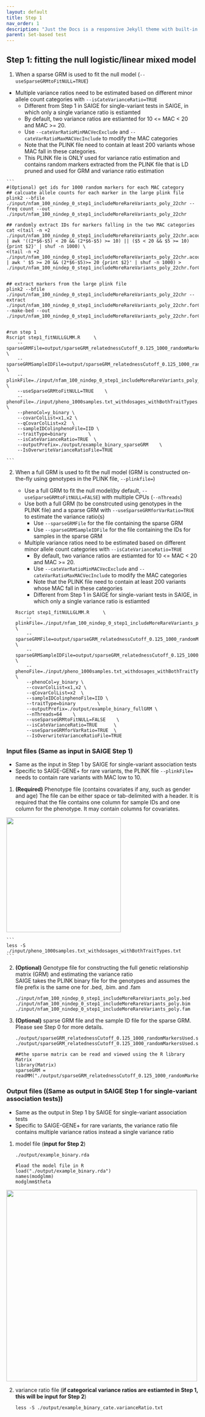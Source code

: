 ```yaml
---
layout: default
title: Step 1
nav_order: 1
description: "Just the Docs is a responsive Jekyll theme with built-in search that is easily customizable and hosted on GitHub Pages."
parent: Set-based test
---
```



## Step 1: fitting the null logistic/linear mixed model

1.  When a sparse GRM is used to fit the null model (`--useSparseGRMtoFitNULL=TRUE`)

   * Multiple variance ratios need to be estimated based on different minor allele count categories with `--isCateVarianceRatio=TRUE`
       * Different from Step 1 in SAIGE for single-variant tests in SAIGE, in which only a single variance ratio is estiamted
       * By default, two variance ratios are estiamted for 10 <= MAC < 20 and MAC >= 20.
       * Use `--cateVarRatioMinMACVecExclude` and `--cateVarRatioMaxMACVecInclude` to modify the MAC categories
       * Note that the PLINK file need to contain at least 200 variants whose MAC fall in these categories. 
       * This PLINK file is ONLY used for variance ratio estimation and contains random markers extracted from the PLINK file that is LD pruned and used for GRM and variance ratio estimation  

    ```
    #(Optional) get ids for 1000 random markers for each MAC category
    ## calcuate allele counts for each marker in the large plink file
    plink2 --bfile ./input/nfam_100_nindep_0_step1_includeMoreRareVariants_poly_22chr --freq count --out ./input/nfam_100_nindep_0_step1_includeMoreRareVariants_poly_22chr

    ## randomly extract IDs for markers falling in the two MAC categories
    cat <(tail -n +2 ./input/nfam_100_nindep_0_step1_includeMoreRareVariants_poly_22chr.acount | awk '((2*$6-$5) < 20 && (2*$6-$5) >= 10) || ($5 < 20 && $5 >= 10) {print $2}' | shuf -n 1000) \
    <(tail -n +2 ./input/nfam_100_nindep_0_step1_includeMoreRareVariants_poly_22chr.acount | awk ' $5 >= 20 && (2*$6-$5)>= 20 {print $2}' | shuf -n 1000) > ./input/nfam_100_nindep_0_step1_includeMoreRareVariants_poly_22chr.forCate_vr.markerid.list


    ## extract markers from the large plink file
    plink2 --bfile ./input/nfam_100_nindep_0_step1_includeMoreRareVariants_poly_22chr --extract ./input/nfam_100_nindep_0_step1_includeMoreRareVariants_poly_22chr.forCate_vr.markerid.list --make-bed --out ./input/nfam_100_nindep_0_step1_includeMoreRareVariants_poly_22chr.forCate_vr


    #run step 1
    Rscript step1_fitNULLGLMM.R     \
        --sparseGRMFile=output/sparseGRM_relatednessCutoff_0.125_1000_randomMarkersUsed.sparseGRM.mtx   \
        --sparseGRMSampleIDFile=output/sparseGRM_relatednessCutoff_0.125_1000_randomMarkersUsed.sparseGRM.mtx.sampleIDs.txt     \
        --plinkFile=./input/nfam_100_nindep_0_step1_includeMoreRareVariants_poly_22chr.forCate_vr \
        --useSparseGRMtoFitNULL=TRUE    \
        --phenoFile=./input/pheno_1000samples.txt_withdosages_withBothTraitTypes.txt \
        --phenoCol=y_binary \
        --covarColList=x1,x2 \
        --qCovarColList=x2  \
        --sampleIDColinphenoFile=IID \
        --traitType=binary        \
        --isCateVarianceRatio=TRUE	\
        --outputPrefix=./output/example_binary_sparseGRM	\
        --IsOverwriteVarianceRatioFile=TRUE	

    ```

2. When a full GRM is used to fit the null model (GRM is constructed on-the-fly using genotypes in the PLINK file, `--plinkfile=`)
   
   * Use a full GRM to fit the null model(by default, `--useSparseGRMtoFitNULL=FALSE`) with multiple CPUs (`--nThreads`)
   * Use both a full GRM (to be constrcuted using genotypes in the PLINK file) and a sparse GRM with `--useSparseGRMforVarRatio=TRUE` to estimate the variance ratio(s)
       * Use `--sparseGRMFile` for the file containing the sparse GRM
       * Use `--sparseGRMSampleIDFile` for the file containing the IDs for samples in the sparse GRM
   * Multiple variance ratios need to be estimated based on different minor allele count categories with `--isCateVarianceRatio=TRUE`
       * By default, two variance ratios are estiamted for 10 <= MAC < 20 and MAC >= 20.
       * Use `--cateVarRatioMinMACVecExclude` and `--cateVarRatioMaxMACVecInclude` to modify the MAC categories
       * Note that the PLINK file need to contain at least 200 variants whose MAC fall in these categories
       * Different from Step 1 in SAIGE for single-variant tests in SAIGE, in which only a single variance ratio is estiamted

    ```
    Rscript step1_fitNULLGLMM.R     \
        --plinkFile=./input/nfam_100_nindep_0_step1_includeMoreRareVariants_poly_22chr  \
        --sparseGRMFile=output/sparseGRM_relatednessCutoff_0.125_1000_randomMarkersUsed.sparseGRM.mtx   \
        --sparseGRMSampleIDFile=output/sparseGRM_relatednessCutoff_0.125_1000_randomMarkersUsed.sparseGRM.mtx.sampleIDs.txt     \
        --phenoFile=./input/pheno_1000samples.txt_withdosages_withBothTraitTypes.txt \
        --phenoCol=y_binary \
        --covarColList=x1,x2 \
        --qCovarColList=x2  \
        --sampleIDColinphenoFile=IID \
        --traitType=binary        \
        --outputPrefix=./output/example_binary_fullGRM \
        --nThreads=64    \
        --useSparseGRMtoFitNULL=FALSE    \
        --isCateVarianceRatio=TRUE      \
        --useSparseGRMforVarRatio=TRUE  \
        --IsOverwriteVarianceRatioFile=TRUE
    ```


### Input files (Same as input in SAIGE Step 1)

* Same as the input in Step 1 by SAIGE for single-variant association tests <br/>
* Specific to SAIGE-GENE+ for rare variants, the PLINK file `--plinkFile=` needs to contain rare variants with MAC low to 10. 


1. **(Required)** Phenotype file (contains covariates if any, such as gender and age)
The file can be either space or tab-delimited with a header. It is required that the file contains one column for sample IDs and one column for the phenotype. It may contain columns for covariates. <br/>

<img src="{{site.baseurl | prepend: site.url}}/assets/img/pheno_head.png" width="300">

    ```
    less -S ./input/pheno_1000samples.txt_withdosages_withBothTraitTypes.txt
    ```

2. **(Optional)** Genotype file for constructing the full genetic relationship matrix (GRM) and estimating the variance ratio<br/>
SAIGE takes the PLINK binary file for the genotypes and assumes the file prefix is the same one for .bed, .bim. and .fam

    ```
    ./input/nfam_100_nindep_0_step1_includeMoreRareVariants_poly.bed
    ./input/nfam_100_nindep_0_step1_includeMoreRareVariants_poly.bim
    ./input/nfam_100_nindep_0_step1_includeMoreRareVariants_poly.fam
    ```


3. **(Optional)** sparse GRM file and the sample ID file for the sparse GRM. Please see Step 0 for more details.

    ```
    ./output/sparseGRM_relatednessCutoff_0.125_1000_randomMarkersUsed.sparseGRM.mtx
    ./output/sparseGRM_relatednessCutoff_0.125_1000_randomMarkersUsed.sparseGRM.mtx.sampleIDs.txt

    ##the sparse matrix can be read and viewed using the R library Matrix
    library(Matrix)
    sparseGRM = readMM("./output/sparseGRM_relatednessCutoff_0.125_1000_randomMarkersUsed.sparseGRM.mtx")

    ```

### Output files ((Same as output in SAIGE Step 1 for single-variant association tests))
* Same as the output in Step 1 by SAIGE for single-variant association tests <br/>
* Specific to SAIGE-GENE+ for rare variants, the variance ratio file contains multiple variance ratios instead a single variance ratio  


1. model file (**input for Step 2**)


    ```
    ./output/example_binary.rda

    #load the model file in R
    load("./output/example_binary.rda")
    names(modglmm)
    modglmm$theta

    ```
<img src="{{site.baseurl | prepend: site.url}}/assets/img/SAIGE-step1-output.png" width="500">

2. variance ratio file (**if categorical variance ratios are estiamted in Step 1, this will be input for Step 2**)

    ```
    less -S ./output/example_binary_cate.varianceRatio.txt
    ```


